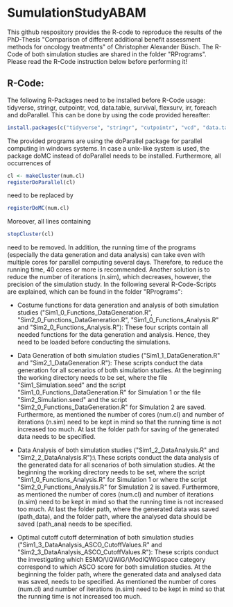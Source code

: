 # SumulationStudyABAM
This github respository provides the R-code to reproduce the results of the PhD-Thesis "Comparison of different additional benefit assessment methods for oncology treatments" of Christopher Alexander Büsch. The R-Code of both simulation studies are shared in the folder "RPrograms". Please read the R-Code instruction below before performing it!

## R-Code: 
The following R-Packages need to be installed before R-Code usage: tidyverse, stringr, cutpointr, vcd, data.table, survival, flexsurv, irr, foreach and doParallel. This can be done by using the code provided hereafter:
```r
install.packages(c("tidyverse", "stringr", "cutpointr", "vcd", "data.table", "survival", "flexsurv", "irr", "foreach", "doParallel"))
```
The provided programs are using the doParallel package for parallel computing in windows systems. In case a unix-like system is used, the package doMC instead of doParallel needs to be installed. Furthermore, all occurrences of 
```r
cl <- makeCluster(num.cl)
registerDoParallel(cl)
```
need to be replaced by 
```r
registerDoMC(num.cl)
```
Moreover, all lines containing 
```r
stopCluster(cl)
```
need to be removed. In addition, the running time of the programs (especially the data generation and data analysis) can take even with multiple cores for parallel computing several days. Therefore, to reduce the running time, 40 cores or more is recommended. Another solution is to reduce the number of iterations (n.sim), which decreases, however, the precision of the simulation study.
In the following several R-Code-Scripts are explained, which can be found in the folder "RPrograms":
- Costume functions for data generation and analysis of both simulation studies ("Sim1_0_Functions_DataGeneration.R", "Sim2_0_Functions_DataGeneration.R", "Sim1_0_Functions_Analysis.R" and "Sim2_0_Functions_Analysis.R"):
  These four scripts contain all needed functions for the data generation and analysis. Hence, they need to be loaded before conducting the simulations. 
  
- Data Generation of both simulation studies ("Sim1_1_DataGeneration.R" and "Sim2_1_DataGeneration.R"):
  These scripts conduct the data generation for all scenarios of both simulation studies. At the beginning the working directory needs to be set, where the file "Sim1_Simulation.seed" and the script "Sim1_0_Functions_DataGeneration.R" for Simulation 1 or the file "Sim2_Simulation.seed" and the script "Sim2_0_Functions_DataGeneration.R" for Simulation 2 are saved. Furthermore, as mentioned the number of cores (num.cl) and number of iterations (n.sim) need to be kept in mind so that the running time is not increased too much. At last the folder path for saving of the generated data needs to be specified. 
  
- Data Analysis of both simulation studies ("Sim1_2_DataAnalysis.R" and "Sim2_2_DataAnalysis.R"):\\
  These scripts conduct the data analysis of the generated data for all scenarios of both simulation studies. At the beginning the working directory needs to be set, where the script "Sim1_0_Functions_Analysis.R" for Simulation 1 or where the script "Sim2_0_Functions_Analysis.R" for Simulation 2 is saved. Furthermore, as mentioned the number of cores (num.cl) and number of iterations (n.sim) need to be kept in mind so that the running time is not increased too much. At last the folder path, where the generated data was saved (path_data), and the folder path, where the analysed data should be saved (path_ana) needs to be specified. 
  
- Optimal cutoff cutoff determination of both simulation studies ("Sim1_3_DataAnalysis_ASCO_CutoffValues.R" and "Sim2_3_DataAnalysis_ASCO_CutoffValues.R"): 
	These scripts conduct the investigating which ESMO/\IQWiG/\ModIQWiGspace category correspond to which ASCO score for both simulation studies. At the beginning the folder path, where the generated data and analysed data was saved, needs to be specified. As mentioned the number of cores (num.cl) and number of iterations (n.sim) need to be kept in mind so that the running time is not increased too much.
